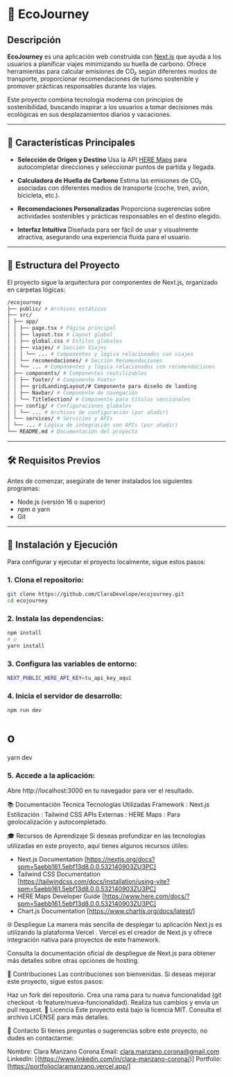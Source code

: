 # 🌱 **EcoJourney**

## Descripción

**EcoJourney** es una aplicación web construida con [Next.js](https://nextjs.org) que ayuda a los usuarios a planificar viajes minimizando su huella de carbono. Ofrece herramientas para calcular emisiones de CO₂ según diferentes modos de transporte, proporcionar recomendaciones de turismo sostenible y promover prácticas responsables durante los viajes.

Este proyecto combina tecnología moderna con principios de sostenibilidad, buscando inspirar a los usuarios a tomar decisiones más ecológicas en sus desplazamientos diarios y vacaciones.

---

## 🚀 Características Principales

- **Selección de Origen y Destino**
  Usa la API [HERE Maps](https://developer.here.com/) para autocompletar direcciones y seleccionar puntos de partida y llegada.

- **Calculadora de Huella de Carbono**
  Estima las emisiones de CO₂ asociadas con diferentes medios de transporte (coche, tren, avión, bicicleta, etc.).

- **Recomendaciones Personalizadas**
  Proporciona sugerencias sobre actividades sostenibles y prácticas responsables en el destino elegido.

- **Interfaz Intuitiva**
  Diseñada para ser fácil de usar y visualmente atractiva, asegurando una experiencia fluida para el usuario.

---

## 📂 Estructura del Proyecto

El proyecto sigue la arquitectura por componentes de Next.js, organizado en carpetas lógicas:

```bash
/ecojourney
├── public/ # Archivos estáticos
├── src/
│ ├── app/
│ │ ├── page.tsx # Página principal
│ │ ├── layout.tsx # Layout global
│ │ ├── global.css # Estilos globales
│ │ ├── viajes/ # Sección Viajes
│ │ │ └── ... # Componentes y lógica relacionados con viajes
│ │ └── recomendaciones/ # Sección Recomendaciones
│ │ └── ... # Componentes y lógica relacionados con recomendaciones
│ ├── components/ # Componentes reutilizables
│ │ ├── footer/ # Componente Footer
│ │ ├── gridLandingLayout/# Componente para diseño de landing
│ │ ├── Navbar/ # Componente de navegación
│ │ └── TitleSection/ # Componente para títulos seccionales
│ ├── config/ # Configuraciones globales
│ │ └── ... # Archivos de configuración (por añadir)
│ └── services/ # Servicios y APIs
│ └── ... # Lógica de integración con APIs (por añadir)
└── README.md # Documentación del proyecto
```

---

## 🛠 Requisitos Previos

Antes de comenzar, asegúrate de tener instalados los siguientes programas:

- Node.js (versión 16 o superior)
- npm o yarn
- Git

---

## 🚀 Instalación y Ejecución

Para configurar y ejecutar el proyecto localmente, sigue estos pasos:

### 1. Clona el repositorio:

```bash
git clone https://github.com/ClaraDevelope/ecojourney.git
cd ecojourney
```

### 2. Instala las dependencias:

```bash
npm install
# o
yarn install
```

### 3. Configura las variables de entorno:

```bash
NEXT_PUBLIC_HERE_API_KEY=tu_api_key_aquí
```

### 4. Inicia el servidor de desarrollo:

```bash
npm run dev
```

# o

yarn dev

### 5. Accede a la aplicación:

Abre http://localhost:3000 en tu navegador para ver el resultado.

📚 Documentación Técnica
Tecnologías Utilizadas
Framework : Next.js
Estilización : Tailwind CSS
APIs Externas :
HERE Maps : Para geolocalización y autocompletado.

🎓 Recursos de Aprendizaje
Si deseas profundizar en las tecnologías utilizadas en este proyecto, aquí tienes algunos recursos útiles:

- Next.js Documentation [https://nextjs.org/docs?spm=5aebb161.5ebf13d8.0.0.532140903ZU3PC]
- Tailwind CSS Documentation [https://tailwindcss.com/docs/installation/using-vite?spm=5aebb161.5ebf13d8.0.0.532140903ZU3PC]
- HERE Maps Developer Guide [https://www.here.com/docs/?spm=5aebb161.5ebf13d8.0.0.532140903ZU3PC]
- Chart.js Documentation [https://www.chartjs.org/docs/latest/]

🌐 Despliegue
La manera más sencilla de desplegar tu aplicación Next.js es utilizando la plataforma Vercel . Vercel es el creador de Next.js y ofrece integración nativa para proyectos de este framework.

Consulta la documentación oficial de despliegue de Next.js para obtener más detalles sobre otras opciones de hosting.

🤝 Contribuciones
Las contribuciones son bienvenidas. Si deseas mejorar este proyecto, sigue estos pasos:

Haz un fork del repositorio.
Crea una rama para tu nueva funcionalidad (git checkout -b feature/nueva-funcionalidad).
Realiza tus cambios y envía un pull request.
📜 Licencia
Este proyecto está bajo la licencia MIT. Consulta el archivo LICENSE para más detalles.

📩 Contacto
Si tienes preguntas o sugerencias sobre este proyecto, no dudes en contactarme:

Nombre: Clara Manzano Corona
Email: clara.manzano.corona@gmail.com
LinkedIn: [(https://www.linkedin.com/in/clara-manzano-corona/)]
Portfolio: [https://portfolioclaramanzano.vercel.app/]

